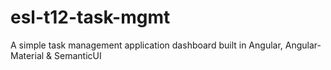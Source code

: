 # esl-t12-task-mgmt
A simple task management application dashboard built in Angular, Angular-Material & SemanticUI

